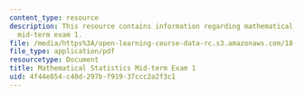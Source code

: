 ```yaml
---
content_type: resource
description: This resource contains information regarding mathematical statistics,
  mid-term exam 1.
file: /media/https%3A/open-learning-course-data-rc.s3.amazonaws.com/18-655-mathematical-statistics-spring-2016/4f44e854c40d297bf91937ccc2a2f3c1_MIT18_655S16_Midterm1.pdf
file_type: application/pdf
resourcetype: Document
title: Mathematical Statistics Mid-term Exam 1
uid: 4f44e854-c40d-297b-f919-37ccc2a2f3c1
---
```

